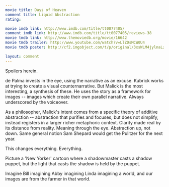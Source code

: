 ```yaml
---
movie title: Days of Heaven
comment title: Liquid Abstraction
rating: 

movie imdb link: http://www.imdb.com/title/tt0077405/
comment imdb link: http://www.imdb.com/title/tt0077405/reviews-38
movie tmdb link: http://www.themoviedb.org/movie/16642
movie tmdb trailer: http://www.youtube.com/watch?v=LlZDsMCW0U4
movie tmdb poster: http://cf2.imgobject.com/t/p/original/3xsWLM4jylnaLzv4fyStwbigmes.jpg

layout: comment
---
```


Spoilers herein.

de Palma invests in the eye, using the narrative as an excuse. Kubrick works at trying to create a visual counternarrative. But Malick is the most interesting, a synthesis of these. He uses the story as a framework for images -- images which create their own parallel narrative. Always underscored by the voiceover.

As a philosopher, Malick's intent comes from a specific theory of additive abstraction -- abstraction that purifies and focuses, but does not simplify, instead registers in a larger richer metaphoric context. Clarity made real by its distance from reality. Meaning through the eye. Abstraction up, not down. Same general notion Sam Shepard would get the Pulitzer for the next year.

This changes everything. Everything.

Picture a 'New Yorker' cartoon where a shadowmaster casts a shadow puppet, but the light that casts the shadow is held by the puppet.

Imagine Bill imagining Abby imagining Linda imagining a world, and our images are from the farmer in that world.